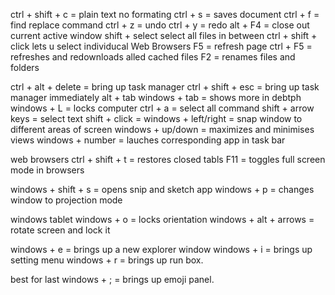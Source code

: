  ctrl + shift + c = plain text no formating
ctrl + s = saves document
ctrl + f = find replace command
ctrl + z = undo
ctrl + y = redo
alt + F4 = close out current active window
shift + select select all files in between
ctrl + shift + click lets u select individucal
Web Browsers
F5 = refresh page
ctrl + F5 = refreshes and redownloads alled cached files
F2 = renames files and folders

ctrl + alt + delete = bring up task manager
ctrl + shift + esc = bring up task manager immediately
alt + tab
windows + tab = shows more in debtph
windows + L = locks computer
ctrl + a = select all command
shift + arrow keys = select text
shift + click =
windows + left/right = snap window to different areas of screen
windows + up/down = maximizes and minimises views
windows + number = lauches corresponding app in task bar

web browsers
ctrl + shift + t = restores closed tabls
F11 = toggles full screen mode in browsers

windows + shift + s = opens snip and sketch app
windows + p = changes window to projection mode

windows tablet
windows + o = locks orientation
windows + alt + arrows = rotate screen and lock it

windows + e = brings up a new explorer window
windows + i = brings up setting menu
windows + r = brings up run box.

best for last
windows + ; = brings up emoji panel.